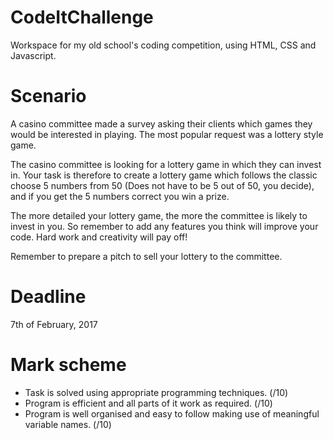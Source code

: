 # CodeItChallenge
Workspace for my old school's coding competition, using HTML, CSS and Javascript.
# Scenario
A casino committee made a survey asking their clients which games they would be interested in playing. The most popular request was a lottery style game.

The casino committee is looking for a lottery game in which they can invest in.
Your task is therefore to create a lottery game which follows the classic choose 5 numbers from 50 (Does not have to be 5 out of 50, you decide), and if you get the 5 numbers correct you win a prize.

The more detailed your lottery game, the more the committee is likely to invest in you. So remember to add any features you think will improve your code. Hard work and creativity will pay off!

Remember to prepare a pitch to sell your lottery to the committee.

# Deadline
7th of February, 2017

# Mark scheme
- Task is solved using appropriate programming techniques. (/10)
- Program is efficient and all parts of it work as required. (/10)
- Program is well organised and easy to follow making use of meaningful variable names. (/10)
